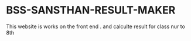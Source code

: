 # BSS-SANSTHAN-RESULT-MAKER
This website is works on the front end . and calculte result for class nur to 8th
